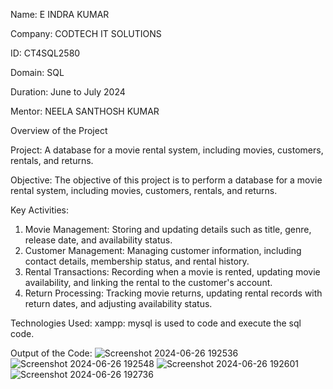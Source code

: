 Name: E INDRA KUMAR

Company: CODTECH IT SOLUTIONS

ID: CT4SQL2580

Domain: SQL

Duration: June to July 2024

Mentor: NEELA SANTHOSH KUMAR

Overview of the Project 

Project: A database for a movie rental system, including movies, customers, rentals, and returns.

Objective:
The objective of this project is to perform a database for a movie rental system, including movies, customers, rentals, and returns.

Key Activities:
1. Movie Management: Storing and updating details such as title, genre, release date, and availability status.
2. Customer Management: Managing customer information, including contact details, membership status, and rental history.
3. Rental Transactions: Recording when a movie is rented, updating movie availability, and linking the rental to the customer's account.
4. Return Processing: Tracking movie returns, updating rental records with return dates, and adjusting availability status.

Technologies Used:
xampp: mysql is used to code and execute the sql code.

Output of the Code:
![Screenshot 2024-06-26 192536](https://github.com/EIndraKumar/CODTECH-Task2/assets/173475460/1eb21917-656e-43f7-94c3-6f0fbb1cf49a)
![Screenshot 2024-06-26 192548](https://github.com/EIndraKumar/CODTECH-Task2/assets/173475460/a2948757-cd32-47b4-b4c6-090fbb0ad491)
![Screenshot 2024-06-26 192601](https://github.com/EIndraKumar/CODTECH-Task2/assets/173475460/fe639c15-b007-49cb-ba13-eb8d03ed33f8)
![Screenshot 2024-06-26 192736](https://github.com/EIndraKumar/CODTECH-Task2/assets/173475460/9edb86a3-df01-4ffe-96b3-b4d850dacf4b)



